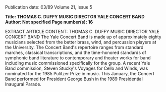 Publication date: 03/89
Volume 21, Issue 5

**Title: THOMAS C. DUFFY MUSIC DIRECTOR YALE CONCERT BAND**
**Author: Not specified**
**Page number(s): 16**

EXTRACT ARTICLE CONTENT:
THOMAS C. DUFFY 
MUSIC DIRECTOR 
YALE CONCERT BAND 
The Yale Concert Band is made up of approximately eighty musicians selected from the better 
brass, wind, and percussion players at the University. The Concert Band's repertoire ranges 
from standard marches, classical transcriptions, 
and the time-honored standards of symphonic 
band literature to contemporary and theater 
works for band including music commissioned 
specifically for the group. A recent Yale Band 
commission, Steven Stucky's Voyages for Cello and 
Winds, was nominated for the 1985 Pulitzer Prize 
in music. This January, the Concert Band performed for President George Bush in the 1989 
Presidential Inaugural Parade.